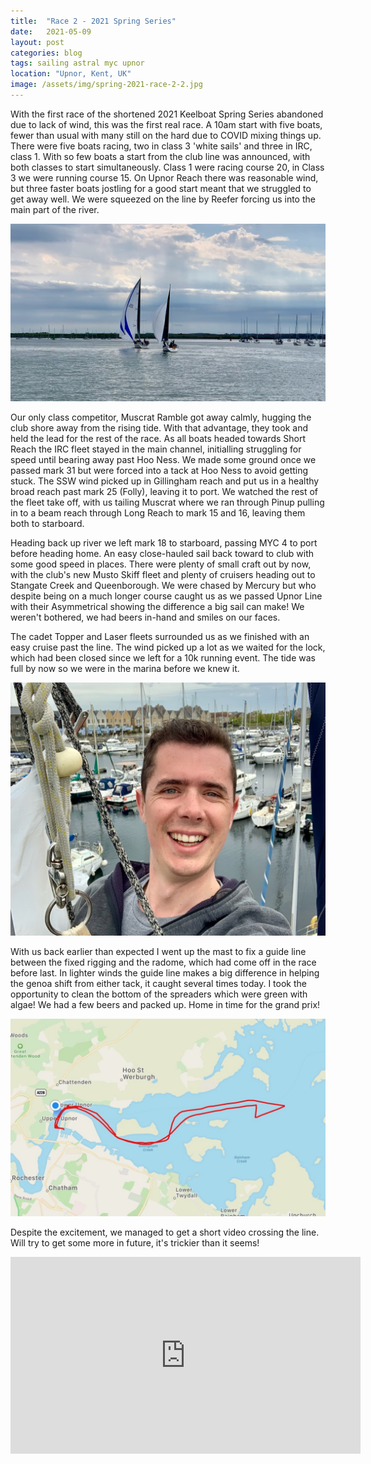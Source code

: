 ```yaml
---
title:  "Race 2 - 2021 Spring Series"
date:   2021-05-09
layout: post
categories: blog
tags: sailing astral myc upnor
location: "Upnor, Kent, UK"
image: /assets/img/spring-2021-race-2-2.jpg
---
```


With the first race of the shortened 2021 Keelboat Spring Series abandoned due to lack of wind, this was the first real race. A 10am start with five boats, fewer than usual with many still on the hard due to COVID mixing things up. There were five boats racing, two in class 3 'white sails' and three in IRC, class 1. With so few boats a start from the club line was announced, with both classes to start simultaneously. Class 1 were racing course 20, in Class 3 we were running course 15. On Upnor Reach there was reasonable wind, but three faster boats jostling for a good start meant that we struggled to get away well. We were squeezed on the line by Reefer forcing us into the main part of the river.  

![](/assets/img/spring-2021-race-2-3.jpg)

Our only class competitor, Muscrat Ramble got away calmly, hugging the club shore away from the rising tide. With that advantage, they took and held the lead for the rest of the race. As all boats headed towards Short Reach the IRC fleet stayed in the main channel, initialling struggling for speed until bearing away past Hoo Ness. We made some ground once we passed mark 31 but were forced into a tack at Hoo Ness to avoid getting stuck. The SSW wind picked up in Gillingham reach and put us in a healthy broad reach past mark 25 (Folly), leaving it to port. We watched the rest of the fleet take off, with us tailing Muscrat where we ran through Pinup pulling in to a beam reach through Long Reach to mark 15 and 16, leaving them both to starboard.

Heading back up river we left mark 18 to starboard, passing MYC 4 to port before heading home. An easy close-hauled sail back toward to club with some good speed in places. There were plenty of small craft out by now, with the club's new Musto Skiff fleet and plenty of cruisers heading out to Stangate Creek and Queenborough. We were chased by Mercury but who despite being on a much longer course caught us as we passed Upnor Line with their Asymmetrical showing the difference a big sail can make! We weren't bothered, we had beers in-hand and smiles on our faces.

The cadet Topper and Laser fleets surrounded us as we finished with an easy cruise past the line. The wind picked up a lot as we waited for the lock, which had been closed since we left for a 10k running event. The tide was full by now so we were in the marina before we knew it.

![](/assets/img/spring-2021-race-2-1.jpg)

With us back earlier than expected I went up the mast to fix a guide line between the fixed rigging and the radome, which had come off in the race before last. In lighter winds the guide line makes a big difference in helping the genoa shift from either tack, it caught several times today. I took the opportunity to clean the bottom of the spreaders which were green with algae! We had a few beers and packed up. Home in time for the grand prix!

![](/assets/img/spring-2021-race-2-4.jpg)

Despite the excitement, we managed to get a short video crossing the line. Will try to get some more in future, it's trickier than it seems!

<iframe width="560" height="315" src="https://www.youtube.com/embed/augctVzZ4-0" title="YouTube video player" frameborder="0" allow="accelerometer; autoplay; clipboard-write; encrypted-media; gyroscope; picture-in-picture" allowfullscreen></iframe>
